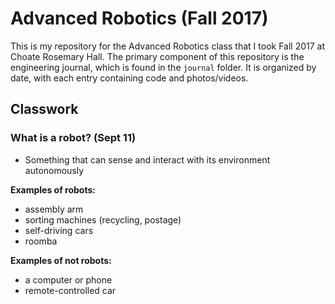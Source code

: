# Advanced Robotics (Fall 2017)

This is my repository for the Advanced Robotics class that I took Fall 2017 at Choate Rosemary Hall. The primary component of this repository is the engineering journal, which is found in the `journal` folder. It is organized by date, with each entry containing code and photos/videos.

## Classwork

### What is a robot? (Sept 11)

- Something that can sense and interact with its environment autonomously

**Examples of robots:**

- assembly arm
- sorting machines (recycling, postage)
- self-driving cars
- roomba

**Examples of not robots:**

- a computer or phone
- remote-controlled car
